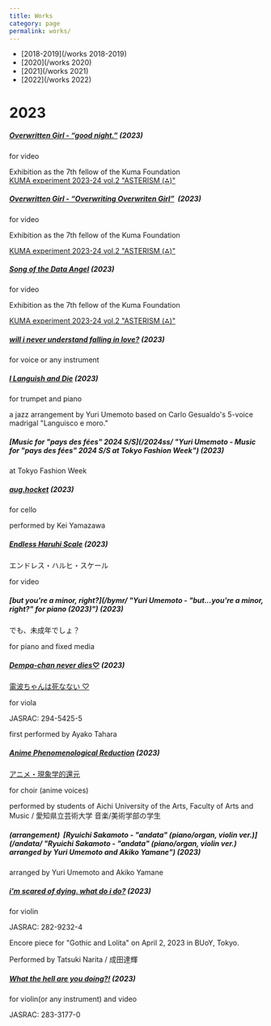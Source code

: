 ```yaml
---
title: Works
category: page
permalink: works/
---
```


- [2018-2019](/works 2018-2019)
- [2020](/works 2020)
- [2021](/works 2021)
- [2022](/works 2022)

# 2023

##### [Overwritten Girl - “good night.”](/kumaexhibition/ "3 video music works by Yuri Umemoto for Exhibition as the 7th fellow of the Kuma Foundation") (2023)

for video

Exhibition as the 7th fellow of the Kuma Foundation  
[KUMA experiment 2023-24 vol.2 "ASTERISM (⁂)"](https://kuma-foundation.org/gallery/information/9920/ "https://kuma-foundation.org/gallery/information/9920/")

##### [Overwritten Girl - “Overwriting Overwriten Girl”](/kumaexhibition/ "3 video music works by Yuri Umemoto for Exhibition as the 7th fellow of the Kuma Foundation")  (2023)

for video

Exhibition as the 7th fellow of the Kuma Foundation

[KUMA experiment 2023-24 vol.2 "ASTERISM (⁂)"](https://kuma-foundation.org/gallery/information/9920/ "https://kuma-foundation.org/gallery/information/9920/")

##### [Song of the Data Angel](/kumaexhibition/ "3 video music works by Yuri Umemoto for Exhibition as the 7th fellow of the Kuma Foundation") (2023)

for video

Exhibition as the 7th fellow of the Kuma Foundation

[KUMA experiment 2023-24 vol.2 "ASTERISM (⁂)"](https://kuma-foundation.org/gallery/information/9920/ "https://kuma-foundation.org/gallery/information/9920/")

##### [will i never understand falling in love?](/2023/09/25/yuri-umemoto-will-i-never-understand-falling-in-love-2023/ "Yuri Umemoto - will i never understand falling in love? (2023)") (2023)

for voice or any instrument

##### [I Languish and Die](/ilad/ "I Languish and Die") (2023)

for trumpet and piano

a jazz arrangement by Yuri Umemoto based on Carlo Gesualdo's 5-voice madrigal "Languisco e moro."

##### [Music for "pays des fées" 2024 S/S](/2024ss/ "Yuri Umemoto - Music for "pays des fées" 2024 S/S at Tokyo Fashion Week") (2023)

at Tokyo Fashion Week

##### [aug.hocket](/ah/ "Yuri Umemoto - aug.hocket (2023)") (2023)

for cello

performed by Kei Yamazawa

##### [Endless Haruhi Scale](/ehs/ "Yuri Umemoto - Endless Haruhi Scale (2023)") (2023)

エンドレス・ハルヒ・スケール

for video

#####  [but you're a minor, right?](/bymr/ "Yuri Umemoto - "but...you're a minor, right?" for piano (2023)") (2023)

でも、未成年でしょ？

for piano and fixed media

#####  [Dempa-chan never dies♡](/dnd/ "Yuri Umemoto - Dempa-chan never dies♡ (2023) for viola") (2023)

[電波ちゃんは死なない ♡](/dnd/ "Yuri Umemoto - Dempa-chan never dies♡ (2023) for viola")

for viola

JASRAC: 294-5425-5 

first performed by Ayako Tahara

##### [Anime Phenomenological Reduction](/apr/ "Anime Phenomenological Reduction for choir") (2023)

[アニメ・現象学的還元](/apr/ "Anime Phenomenological Reduction for choir")

for choir (anime voices)

performed by students of Aichi University of the Arts, Faculty of Arts and Music / 愛知県立芸術大学 音楽/美術学部の学生

##### (arrangement)  [Ryuichi Sakamoto - "andata" (piano/organ, violin ver.)](/andata/ "Ryuichi Sakamoto - "andata" (piano/organ, violin ver.) arranged by Yuri Umemoto and Akiko Yamane") (2023)

arranged by Yuri Umemoto and Akiko Yamane

##### [i'm scared of dying. what do i do?](/isodwdid/ "Yuri Umemoto - i'm scared of dying. what do i do? (2023) for violin") (2023)

for violin

JASRAC: 282-9232-4

Encore piece for "Gothic and Lolita" on April 2, 2023 in BUoY, Tokyo.

Performed by Tatsuki Narita / 成田達輝

##### [What the hell are you doing?!](/wthayd/ "Yuri Umemoto - What the hell are you doing?!") (2023)

for violin(or any instrument) and video

JASRAC: 283-3177-0  

